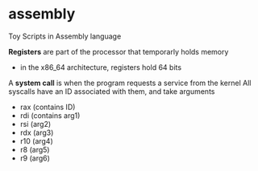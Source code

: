 # assembly
Toy Scripts in Assembly language

**Registers** are  part of the processor that temporarly holds memory
- in the x86_64 architecture, registers hold 64 bits

A **system call** is when the program requests a service from the kernel
All syscalls have an ID associated with them, and take arguments
- rax (contains ID)
- rdi (contains arg1)
- rsi (arg2)
- rdx (arg3)
- r10 (arg4)
- r8 (arg5)
- r9 (arg6)
